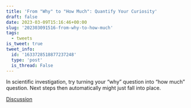 ```yaml
---
title: 'From "Why" to "How Much": Quantify Your Curiosity'
draft: false
date: 2023-03-09T15:16:46+00:00
slug: '202303091516-from-why-to-how-much'
tags:
  - tweets
is_tweet: true
tweet_info:
  id: '1633728518877237248'
  type: 'post'
  is_thread: False
---
```




In scientific investigation, try turning your “why” question into “how much” question. Next steps then automatically might just fall into place.

[Discussion](https://x.com/sytelus/status/1633728518877237248)
